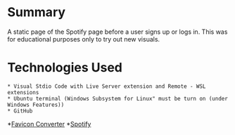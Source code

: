 # Summary
A static page of the Spotify page before a user signs up or logs in. This was for educational purposes only to try out new visuals. 


# Technologies Used
    * Visual Stdio Code with Live Server extension and Remote - WSL extensions
    * Ubuntu terminal (Windows Subsystem for Linux" must be turn on (under Windows Features))
    * GitHub
*[Favicon Converter](https://favicon.io/favicon-converter/)
*[Spotify](https://www.spotify.com/us/)